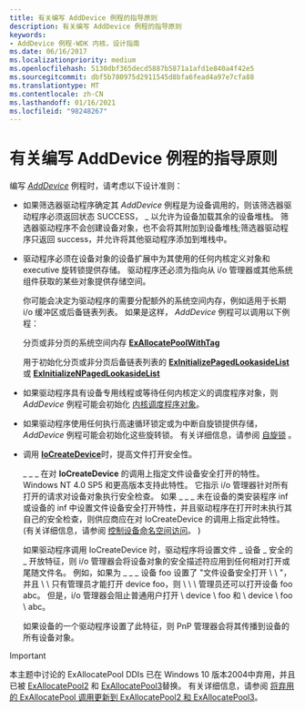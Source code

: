 ```yaml
---
title: 有关编写 AddDevice 例程的指导原则
description: 有关编写 AddDevice 例程的指导原则
keywords:
- AddDevice 例程-WDK 内核，设计指南
ms.date: 06/16/2017
ms.localizationpriority: medium
ms.openlocfilehash: 5130dbf365decd5887b5871a1afd1e840a4f42e5
ms.sourcegitcommit: dbf5b780975d2911545d8bfa6fead4a97e7cfa88
ms.translationtype: MT
ms.contentlocale: zh-CN
ms.lasthandoff: 01/16/2021
ms.locfileid: "98248267"
---
```

# <a name="guidelines-for-writing-adddevice-routines"></a>有关编写 AddDevice 例程的指导原则





编写 [*AddDevice*](/windows-hardware/drivers/ddi/wdm/nc-wdm-driver_add_device) 例程时，请考虑以下设计准则：

-   如果筛选器驱动程序确定其 *AddDevice* 例程是为设备调用的，则该筛选器驱动程序必须返回状态 SUCCESS， \_ 以允许为设备加载其余的设备堆栈。 筛选器驱动程序不会创建设备对象，也不会将其附加到设备堆栈;筛选器驱动程序只返回 success，并允许将其他驱动程序添加到堆栈中。

-   驱动程序必须在设备对象的设备扩展中为其使用的任何内核定义对象和 executive 旋转锁提供存储。 驱动程序还必须为指向从 i/o 管理器或其他系统组件获取的某些对象提供存储空间。

    你可能会决定为驱动程序的需要分配额外的系统空间内存，例如适用于长期 i/o 缓冲区或后备链表列表。 如果是这样， *AddDevice* 例程可以调用以下例程：

    分页或非分页的系统空间内存 [**ExAllocatePoolWithTag**](/windows-hardware/drivers/ddi/wdm/nf-wdm-exallocatepoolwithtag)

    用于初始化分页或非分页后备链表列表的 [**ExInitializePagedLookasideList**](/windows-hardware/drivers/ddi/wdm/nf-wdm-exinitializepagedlookasidelist)或 [**ExInitializeNPagedLookasideList**](/windows-hardware/drivers/ddi/wdm/nf-wdm-exinitializenpagedlookasidelist)

-   如果驱动程序具有设备专用线程或等待任何内核定义的调度程序对象，则 *AddDevice* 例程可能会初始化 [内核调度程序对象](./introduction-to-kernel-dispatcher-objects.md)。

-   如果驱动程序使用任何执行高速循环锁定或为中断自旋锁提供存储， *AddDevice* 例程可能会初始化这些旋转锁。 有关详细信息，请参阅 [自旋锁](./introduction-to-spin-locks.md) 。

-   调用 [**IoCreateDevice**](/windows-hardware/drivers/ddi/wdm/nf-wdm-iocreatedevice)时，提高文件打开安全性。

    \_ \_ \_ 在对 **IoCreateDevice** 的调用上指定文件设备安全打开的特性。 Windows NT 4.0 SP5 和更高版本支持此特性。 它指示 i/o 管理器针对所有打开的请求对设备对象执行安全检查。 如果 \_ \_ \_ 未在设备的类安装程序 inf 或设备的 inf 中设置文件设备安全打开特性，并且驱动程序在打开时未执行其自己的安全检查，则供应商应在对 IoCreateDevice 的调用上指定此特性。  (有关详细信息，请参阅 [控制设备命名空间访问](controlling-device-namespace-access.md)。 ) 

    如果驱动程序调用 IoCreateDevice 时，驱动程序将设置文件 \_ 设备 \_ 安全的 \_ 开放特征，则 i/o 管理器会将设备对象的安全描述符应用到任何相对打开或尾随文件名。  例如，如果为 \_ \_ \_ 设备 foo 设置了 "文件设备安全打开 \\ \\ "，并且 \\ \\ 只有管理员才能打开 device foo，则 \\ \\ \\ 管理员还可以打开设备 foo abc。 但是，i/o 管理器会阻止普通用户打开 \\ device \\ foo 和 \\ device \\ foo \\ abc。

    如果设备的一个驱动程序设置了此特征，则 PnP 管理器会将其传播到设备的所有设备对象。

>[!IMPORTANT]
> 本主题中讨论的 ExAllocatePool DDIs 已在 Windows 10 版本2004中弃用，并且已被 [ExAllocatePool2](/windows-hardware/drivers/ddi/wdm/nf-wdm-exallocatepool2) 和 [ExAllocatePool3](/windows-hardware/drivers/ddi/wdm/nf-wdm-exallocatepool3)替换。 有关详细信息，请参阅 [将弃用的 ExAllocatePool 调用更新到 ExAllocatePool2 和 ExAllocatePool3](updating-deprecated-exallocatepool-calls.md)。
